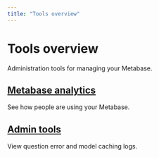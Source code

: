 ```yaml
---
title: "Tools overview"
---
```


# Tools overview

Administration tools for managing your Metabase.

## [Metabase analytics](./metabase-analytics.md)

See how people are using your Metabase.

## [Admin tools](./tools.md)

View question error and model caching logs.
